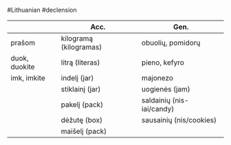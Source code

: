 #Lithuanian #declension 

|  | Acc. | Gen. |
| ---- | ---- | ---- |
| prašom | kilogramą (kilogramas) | obuolių, pomidorų |
| duok, duokite | litrą (literas) | pieno, kefyro |
| imk, imkite | indelį (jar) | majonezo |
|  | stiklainį (jar) | uogienės (jam) |
|  | pakelį (pack) | saldainių (nis-iai/candy) |
|  | dėžutę (box) | sausainių (nis/cookies) |
|  | maišelį (pack) |  |
